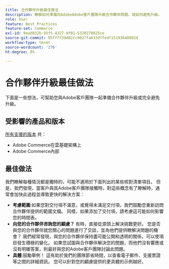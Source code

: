 ```yaml
---
title: 合作夥伴升級最佳做法
description: 瞭解如何準備向AdobeAdobe客戶團隊升級合作夥伴問題，或如何避免升級。
role: User
feature: Best Practices
feature-set: Commerce
exl-id: 9ead032b-93f5-4327-9f01-5320270025ce
source-git-commit: 95ffff39d82cc9027fa633dffedf15193040802d
workflow-type: tm+mt
source-wordcount: '276'
ht-degree: 0%

---
```


# 合作夥伴升級最佳做法

下面是一些想法，可幫助您與Adobe客戶團隊一起準備合作夥伴升級或完全避免升級。

## 受影響的產品和版本

[所有支援的版本](../../../release/versions.md) 共：

* Adobe Commerce在雲基礎架構上
* Adobe Commerce內部

## 最佳做法

我們瞭解每種情況都是獨特的，可能不適用於下面列出的某些核對清單項目。 但是，我們發現，當客戶與其Adobe客戶團隊接觸時，對這些概念有了瞭解時，通常會加快此過程並導致更快的解決方案：

* **考慮範圍**:如果您對交付項不滿意，或覺得未滿足交付項，我們鼓勵您重新訪問合作夥伴提供的範圍文檔。 同樣，如果添加了交付項，請考慮這可能如何影響您的時間表。
* **向您的合作夥伴咨詢您的顧慮？** 有時，直接從源頭上解決挑戰更好。 您是否與您的合作夥伴就您關心的問題進行了交談，並為他們提供瞭解決問題的機會？ 我們經常發現，與您的合作夥伴保持盡可能公開和透明的關係，可以使項目發生積極的變化。 如果您試圖與合作夥伴解決您的問題，而他們沒有響應或沒有明確答案，則最好與您的Adobe客戶團隊討論此問題。
* **具體**:鼓勵舉例！ 這有助於我們的團隊節省時間，以查看電子郵件、支援票證等之間的詳細資訊。 您可以針對您的顧慮提供的更具體的示例越好。
